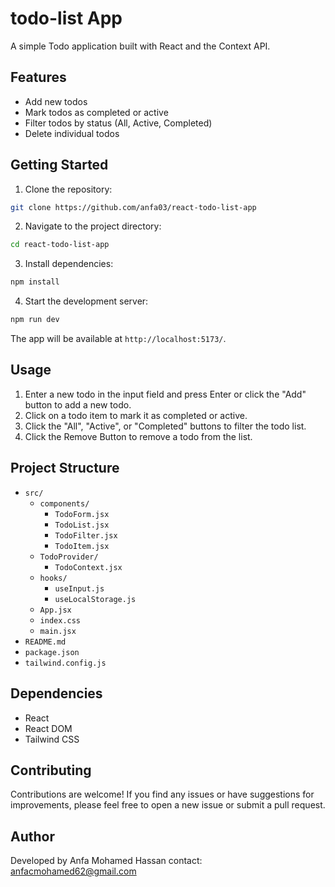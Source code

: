 # todo-list App

A simple Todo application built with React and the Context API.

## Features

- Add new todos
- Mark todos as completed or active
- Filter todos by status (All, Active, Completed)
- Delete individual todos

## Getting Started

1. Clone the repository:

```bash
git clone https://github.com/anfa03/react-todo-list-app
```

2. Navigate to the project directory:

```bash
cd react-todo-list-app
```

3. Install dependencies:

```bash
npm install
```

4. Start the development server:

```bash
npm run dev
```

The app will be available at `http://localhost:5173/`.

## Usage

1. Enter a new todo in the input field and press Enter or click the "Add" button to add a new todo.
2. Click on a todo item to mark it as completed or active.
3. Click the "All", "Active", or "Completed" buttons to filter the todo list.
4. Click the Remove Button to remove a todo from the list.

## Project Structure

- `src/`
  - `components/`
    - `TodoForm.jsx`
    - `TodoList.jsx`
    - `TodoFilter.jsx`
    - `TodoItem.jsx`
  - `TodoProvider/`
    - `TodoContext.jsx`
  - `hooks/`
    - `useInput.js`
    - `useLocalStorage.js`
  - `App.jsx`
  - `index.css`
  - `main.jsx`
- `README.md`
- `package.json`
- `tailwind.config.js`

## Dependencies

- React
- React DOM
- Tailwind CSS

## Contributing

Contributions are welcome! If you find any issues or have suggestions for improvements, please feel free to open a new issue or submit a pull request.

## Author
Developed by Anfa Mohamed Hassan contact: anfacmohamed62@gmail.com
